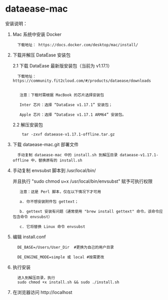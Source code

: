 # dataease-mac

安装说明：
1. Mac 系统中安装 Docker  
   
         下载地址： https://docs.docker.com/desktop/mac/install/  
   
2. 下载并解压 DataEase 安装包   
   
   2.1 下载 DataEase 最新版安装包（当前为 v1.17.1）
       
         下载地址： https://community.fit2cloud.com/#/products/dataease/downloads  
       
          
          注意：下载时需根据 MacBook 的芯片选择安装包
          
          Inter 芯片：选择 “DataEase v1.17.1” 安装包；
          
          Apple 芯片：选择 “DataEase v1.17.1 ARM64” 安装包。
          
   2.2 解压安装包
           
           tar -zxvf dataease-v1.17.1-offline.tar.gz
   
3. 下载 dataease-mac.git 部署文件 
   
      
         手动复制 dataease-mac 中的 install.sh 到解压目录 dataease-v1.17.1-offline 中，替换原有的 install.sh
         

4. 手动复制 envsubst 脚本到 /usr/local/bin/
   
   并且执行 "sudo chmod u+x /usr/local/bin/envsubst" 赋予可执行权限  
       
          注意：这是 Perl 脚本，仅在以下情况下才可用
          
          a. 你不想安装附件包 gettext；
          
          b. gettext 安装有问题（通常使用 "brew install gettext" 命令，该命令应包含命令 envsubst）
          
          c. 它将替换 Linux 命令 envsubst
      

5. 编辑 install.conf  
      
         DE_BASE=/Users/User_Dir  #更换为自己的用户目录
         
         DE_ENGINE_MODE=simple 或 local #按需更改
  

6. 执行安装  

         进入到解压目录，执行 
         sudo chmod +x install.sh && sudo ./install.sh
      
   
7. 在浏览器访问 http://localhost  
